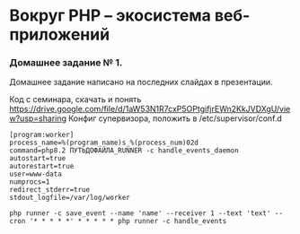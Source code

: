 # Вокруг PHP – экосистема веб-приложений

### Домашнее задание № 1.

Домашнее задание написано на последних слайдах в презентации.

Код с семинара, скачать и понять https://drive.google.com/file/d/1aW53N1R7cxP5OPtgifjrEWn2KkJVDXgU/view?usp=sharing
Конфиг супервизора, положить в /etc/supervisor/conf.d

```
[program:worker]
process_name=%(program_name)s_%(process_num)02d
command=php8.2 ПУТЬДОФАЙЛА_RUNNER -c handle_events_daemon
autostart=true
autorestart=true
user=www-data
numprocs=1
redirect_stderr=true
stdout_logfile=/var/log/worker
```

```
php runner -c save_event --name 'name' --receiver 1 --text 'text' --cron '* * * * *' * * * * * php runner -c handle_events
```
